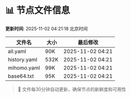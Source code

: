 # 📊 节点文件信息

**更新时间**: 2025-11-02 04:21:18 北京时间

| 文件名 | 大小 | 最后修改 |
|--------|------|----------|
| all.yaml | 90K | 2025-11-02 04:21 |
| history.yaml | 532K | 2025-11-02 04:21 |
| mihomo.yaml | 99K | 2025-11-02 04:21 |
| base64.txt | 95K | 2025-11-02 04:21 |

> 🔄 文件每30分钟自动更新，确保节点的新鲜度和可用性
